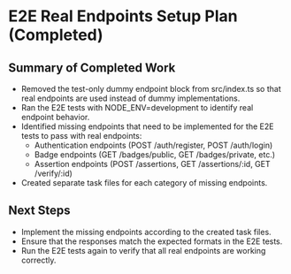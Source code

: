# E2E Real Endpoints Setup Plan (Completed)

## Summary of Completed Work

- Removed the test-only dummy endpoint block from src/index.ts so that real endpoints are used instead of dummy implementations.
- Ran the E2E tests with NODE_ENV=development to identify real endpoint behavior.
- Identified missing endpoints that need to be implemented for the E2E tests to pass with real endpoints:
  - Authentication endpoints (POST /auth/register, POST /auth/login)
  - Badge endpoints (GET /badges/public, GET /badges/private, etc.)
  - Assertion endpoints (POST /assertions, GET /assertions/:id, GET /verify/:id)
- Created separate task files for each category of missing endpoints.

## Next Steps

- Implement the missing endpoints according to the created task files.
- Ensure that the responses match the expected formats in the E2E tests.
- Run the E2E tests again to verify that all real endpoints are working correctly. 